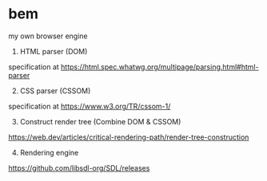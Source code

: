 # bem
my own browser engine

1. HTML parser (DOM)

specification at https://html.spec.whatwg.org/multipage/parsing.html#html-parser

2. CSS parser (CSSOM)

specification at https://www.w3.org/TR/cssom-1/

3. Construct render tree (Combine DOM & CSSOM)

https://web.dev/articles/critical-rendering-path/render-tree-construction

4. Rendering engine

https://github.com/libsdl-org/SDL/releases
